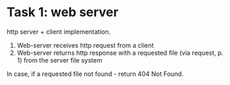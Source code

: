 # Task 1: web server

http server + client implementation.

1. Web-server receives http request from a client
2. Web-server returns http response with a requested file (via request, p. 1) from the server file system

In case, if a requested file not found - return 404 Not Found.